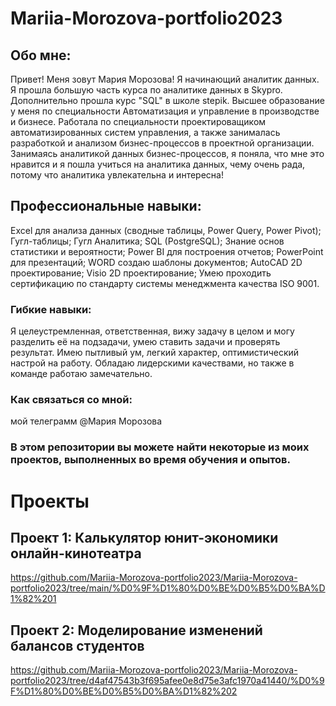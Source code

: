 # Mariia-Morozova-portfolio2023
## Обо мне:
Привет! Меня зовут Мария Морозова! Я начинающий аналитик данных. Я прошла большую часть курса по аналитике данных в Skypro. Дополнительно прошла курс "SQL" в школе stepik. Высшее образование у меня по специальности Автоматизация и управление в производстве и бизнесе. Работала по специальности проектироващиком автоматизированных систем управления, а также занималась разработкой и анализом бизнес-процессов в проектной организации. Занимаясь аналитикой данных бизнес-процессов, я поняла, что мне это нравится и я пошла учиться на аналитика данных, чему очень рада, потому что аналитика увлекательна и интересна!

## Профессиональные навыки:
Excel для анализа данных (сводные таблицы, Power Query, Power Pivot);
Гугл-таблицы;
Гугл Аналитика;
SQL (PostgreSQL);
Знание основ статистики и вероятности;
Power BI для построения отчетов;
PowerPoint для презентаций;
WORD создаю шаблоны документов;
AutoCAD 2D проектирование;
Visio 2D проектирование;
Умею проходить сертификацию по стандарту системы менеджмента качества ISO 9001.

### Гибкие навыки:
Я целеустремленная, ответственная, вижу задачу в целом и могу разделить её на подзадачи, умею ставить задачи и проверять результат. 
Имею пытливый ум, легкий характер, оптимистический настрой на работу. Обладаю лидерскими качествами, но также в команде работаю замечательно.

### Как связаться со мной: 
мой телеграмм @Maрия Морозова

### В этом репозитории вы можете найти некоторые из моих проектов, выполненных во время обучения и опытов.

# Проекты
## Проект 1: Калькулятор юнит-экономики онлайн-кинотеатра

https://github.com/Mariia-Morozova-portfolio2023/Mariia-Morozova-portfolio2023/tree/main/%D0%9F%D1%80%D0%BE%D0%B5%D0%BA%D1%82%201

## Проект 2: Моделирование изменений балансов студентов

https://github.com/Mariia-Morozova-portfolio2023/Mariia-Morozova-portfolio2023/tree/d4af47543b3f695afee0e8d75e3afc1970a41440/%D0%9F%D1%80%D0%BE%D0%B5%D0%BA%D1%82%202



